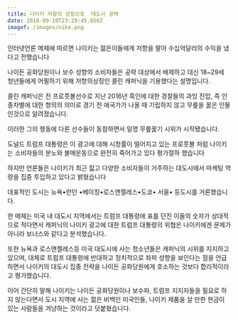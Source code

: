 ```yaml
---
title: 나이키 저항의 상징으로  대도시 공략
date: 2018-09-10T23:29:45.856Z
imagef: /images/nike.png
---
```

인터넷언론 메체에 따르면 나이키는 젊은이들에게 저항을 팔아 수십억달러의 수익을 냈다고 전했습니다 

나이든 공화당원이나 보수 성향의 소비자들은 공략 대상에서 배제하고 대신 18~29세 청년들에게 어필하기 위해 저항의상징인 콜린 캐퍼닉을 기용했다는 설명입니다.

콜린 캐퍼닉은 전 프로풋볼선수로 지난 2016년 흑인에 대한 경찰들의 과잉 진압, 즉 인종차별에 대한 항의의 의미로 경기 전 애국가가 나올 때 기립하지 않고 무릎을 꿇은 인물인것으로 알려졌습니다. 

이러한 그의 행동에 다른 선수들이 동참하면서 일명 무릎꿇기 시위가 시작됐습니다.

도널드 트럼프 대통령은 이 광고에 대해 시청률이 떨어지고 있는 프로풋볼 처럼 나이키는 소비자들의 분노와 불매운동으로 완전히 죽어가고 있다 평가절하 했습니다

하지만 언론들은 나이키가 최근 젋고 다양한 소비자들이 거주하는 대도시에서 마케팅 역량을 집중 투입하고 있다고밝혔습니다 

 대표적인 도시는 뉴욕•런던 •베이징•로스앤젤레스•도쿄• 서울• 등도시를 거론했습니다.

한 매체는 미국 내 대도시 지역에서는 트럼프 대통령에 표를 던진 이들의 숫자가 상대적으로 적다면서 캐퍼닉의 나이키 광고에 대한 트럼프 대통령의 위협은 나이키에겐 문제가 아니라 보너스와 같다고 분석했습니다.

또한 뉴욕과 로스앤젤레스등 미국 대도시에 사는 청소년들은 캐퍼닉의 시위를 지지하고 있으며, 대체로 트럼프 대통령에 반대하고 정치적으로 좌파 성향을 보인다는 점을 언급하면서 나이키의 대도시 집중 전략을 나이든 공화당원에게 호소하는 것보다 합리적이라고 평가했습니다.

이어 간단히 말해 나이키는 나이든 공화당원이나 보수파, 트럼프 지지자들을 필요로 하지 않는다면서 도시 지역에 사는 젊은 비백인 미국인들, 나이키 제품을 살 만한 현금이 있는 사람들을 겨냥하는 것이라고 덧붙혔습니다.
